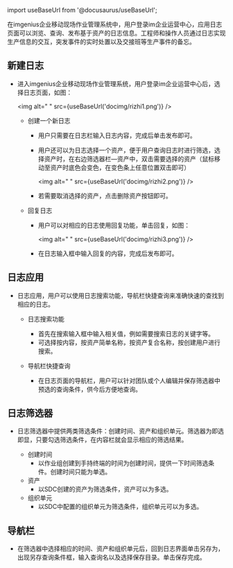 
import useBaseUrl from '@docusaurus/useBaseUrl';

在imgenius企业移动现场作业管理系统中，用户登录im企业运营中心，应用日志页面可以浏览、查询、发布基于资产的日志信息。工程师和操作人员通过日志实现生产信息的交互，突发事件的实时处置以及交接班等生产事件的备忘。

## 新建日志

* 进入imgenius企业移动现场作业管理系统，用户登录im企业运营中心后，选择日志页面，如图：

  <img alt=" " src={useBaseUrl('docimg/rizhi1.png')} />

  * 创建一个新日志
    * 用户只需要在日志栏输入日志内容，完成后单击发布即可。
    * 用户还可以为日志选择一个资产，便于用户查询日志时进行筛选，选择资产时，在右边筛选器栏—资产中，双击需要选择的资产（鼠标移动至资产时底色会变色，在变色条上任意位置双击即可）

      <img alt=" " src={useBaseUrl('docimg/rizhi2.png')} />

    * 若需要取消选择的资产，点击删除资产按钮即可。

  * 回复日志
    * 用户可以对相应的日志使用回复功能，单击回复，如图：

      <img alt=" " src={useBaseUrl('docimg/rizhi3.png')} />
    * 在日志输入框中输入回复的内容，完成后发布即可。

## 日志应用

* 日志应用，用户可以使用日志搜索功能，导航栏快捷查询来准确快速的查找到相应的日志。

  * 日志搜索功能
    * 首先在搜索输入框中输入相关值，例如需要搜索日志的关键字等。
    * 可选择按内容，按资产简单名称，按资产复合名称，按创建用户进行搜索。

  * 导航栏快捷查询
    * 在日志页面的导航栏，用户可以针对团队或个人编辑并保存筛选器中预选的查询条件，供今后方便地查询。

## 日志筛选器

* 日志筛选器中提供两类筛选条件：创建时间、资产和组织单元。筛选器为即选即显，只要勾选筛选条件，在内容栏就会显示相应的筛选结果。

  * 创建时间
    * 以作业组创建到手持终端的时间为创建时间，提供一下时间筛选条件。创建时间只能为单选。
  * 资产
    * 以SDC创建的资产为筛选条件，资产可以为多选。
  * 组织单元
    * 以SDC中配置的组织单元为筛选条件，组织单元可以为多选。

## 导航栏

* 在筛选器中选择相应的时间、资产和组织单元后，回到日志界面单击另存为，出现另存查询条件框，输入查询名以及选择保存目录。单击保存完成。
